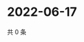 # 2022-06-17

共 0 条

<!-- BEGIN WEIBO -->
<!-- 最后更新时间 Fri Jun 17 2022 21:27:39 GMT+0800 (China Standard Time) -->

<!-- END WEIBO -->
